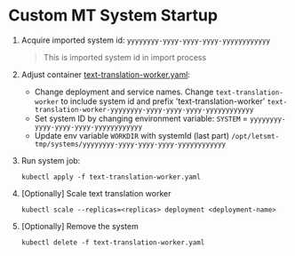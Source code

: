 # Custom MT System Startup

1.  Acquire imported system id: `yyyyyyyy-yyyy-yyyy-yyyy-yyyyyyyyyyyy`

    > This is imported system id in import process
2. Adjust container [text-translation-worker.yaml](text-translation-worker.yaml):
   * Change deployment and service names. Change `text-translation-worker` to include system id and prefix 'text-translation-worker' `text-translation-worker-yyyyyyyy-yyyy-yyyy-yyyy-yyyyyyyyyyyy`
   * Set system ID by changing environment variable: `SYSTEM` = `yyyyyyyy-yyyy-yyyy-yyyy-yyyyyyyyyyyy`
   * Update env variable `WORKDIR` with systemId (last part) `/opt/letsmt-tmp/systems/yyyyyyyy-yyyy-yyyy-yyyy-yyyyyyyyyyyy`
3.  Run system job:

    ```
    kubectl apply -f text-translation-worker.yaml
    ```
4.  \[Optionally] Scale text translation worker

    ```
    kubectl scale --replicas=<replicas> deployment <deployment-name>
    ```
5.  \[Optionally] Remove the system

    ```
    kubectl delete -f text-translation-worker.yaml
    ```
